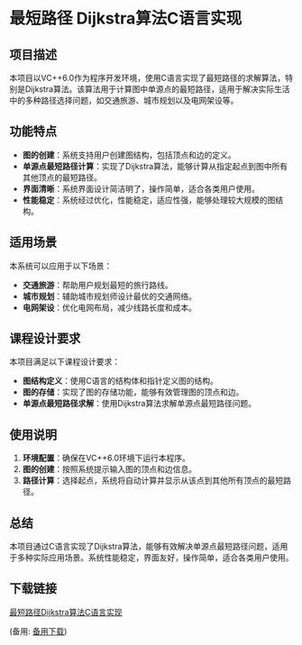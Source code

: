 # 最短路径 Dijkstra算法C语言实现

## 项目描述

本项目以VC++6.0作为程序开发环境，使用C语言实现了最短路径的求解算法，特别是Dijkstra算法。该算法用于计算图中单源点的最短路径，适用于解决实际生活中的多种路径选择问题，如交通旅游、城市规划以及电网架设等。

## 功能特点

- **图的创建**：系统支持用户创建图结构，包括顶点和边的定义。
- **单源点最短路径计算**：实现了Dijkstra算法，能够计算从指定起点到图中所有其他顶点的最短路径。
- **界面清晰**：系统界面设计简洁明了，操作简单，适合各类用户使用。
- **性能稳定**：系统经过优化，性能稳定，适应性强，能够处理较大规模的图结构。

## 适用场景

本系统可以应用于以下场景：

- **交通旅游**：帮助用户规划最短的旅行路线。
- **城市规划**：辅助城市规划师设计最优的交通网络。
- **电网架设**：优化电网布局，减少线路长度和成本。

## 课程设计要求

本项目满足以下课程设计要求：

- **图结构定义**：使用C语言的结构体和指针定义图的结构。
- **图的存储**：实现了图的存储功能，能够有效管理图的顶点和边。
- **单源点最短路径求解**：使用Dijkstra算法求解单源点最短路径问题。

## 使用说明

1. **环境配置**：确保在VC++6.0环境下运行本程序。
2. **图的创建**：按照系统提示输入图的顶点和边信息。
3. **路径计算**：选择起点，系统将自动计算并显示从该点到其他所有顶点的最短路径。

## 总结

本项目通过C语言实现了Dijkstra算法，能够有效解决单源点最短路径问题，适用于多种实际应用场景。系统性能稳定，界面友好，操作简单，适合各类用户使用。

## 下载链接
[最短路径Dijkstra算法C语言实现](https://pan.quark.cn/s/cd9bf802fcf7) 

(备用: [备用下载](https://pan.baidu.com/s/1uxPrIF3fFZREFUJ77XPT6g?pwd=1234))
